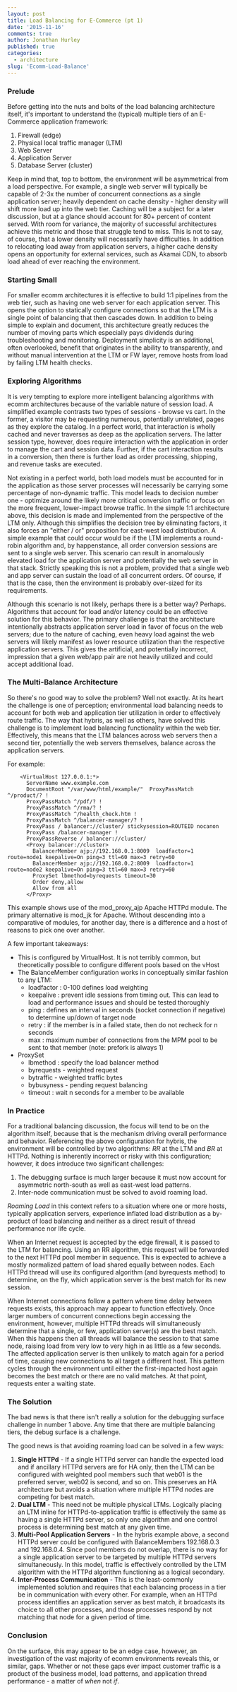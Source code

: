 ```yaml
---
layout: post
title: Load Balancing for E-Commerce (pt 1)
date: '2015-11-16'
comments: true
author: Jonathan Hurley
published: true
categories:
  - architecture
slug: 'Ecomm-Load-Balance' 
---
```


### Prelude

Before getting into the nuts and bolts of the load balancing architecture itself, it's
important to understand the (typical) multiple tiers of an E-Commerce application framework:

1. Firewall (edge)
1. Physical local traffic manager (LTM)
1. Web Server
1. Application Server
1. Database Server (cluster)

Keep in mind that, top to bottom, the environment will be asymmetrical from a load
perspective. For example, a single web server will typically be capable of 2-3x the number
of concurrent connections as a single application server; heavily dependent on cache
density - higher density will shift more load up into the web tier. Caching will be a
subject for a later discussion, but at a glance should account for 80+ percent of content
served. With room for variance, the majority of successful architectures achieve this metric
and those that struggle tend to miss. This is not to say, of course, that a lower density
will necessarily have difficulties. In addition to relocating load away from application
servers, a higher cache density opens an opportunity for external services, such as Akamai
CDN, to absorb load ahead of ever reaching the environment.

<!--more-->

### Starting Small

For smaller ecomm architectures it is effective to build 1:1 pipelines from the web tier,
such as having one web server for each application server. This opens the option to
statically configure connections so that the LTM is a single point of balancing that then
cascades down. In addition to being simple to explain and document, this architecture
greatly reduces the number of moving parts which especially pays dividends during
troubleshooting and monitoring. Deployment simplicity is an additional, often overlooked,
benefit that originates in the ability to transparently, and without manual intervention
at the LTM or FW layer, remove hosts from load by failing LTM health checks.

### Exploring Algorithms

It is very tempting to explore more intelligent balancing algorithms with ecomm
architectures because of the variable nature of session load. A simplified example contrasts
two types of sessions - browse vs cart. In the former, a visitor may be requesting numerous,
potentially unrelated, pages as they explore the catalog. In a perfect world, that
interaction is wholly cached and never traverses as deep as the application servers. The
latter session type, however, does require interaction with the application in order to
manage the cart and session data. Further, if the cart interaction results in a conversion,
then there is further load as order processing, shipping, and revenue tasks are executed.

Not existing in a perfect world, both load models must be accounted for in the application
as those server processes will necessarily be carrying some percentage of non-dynamic
traffic. This model leads to decision number one - optimize around the likely more critical
conversion traffic or focus on the more frequent, lower-impact browse traffic. In the simple
1:1 architecture above, this decision is made and implemented from the perspective of the
LTM only. Although this simplifies the decision tree by eliminating factors, it also forces
an "either / or" proposition for east-west load distribution. A simple example that could
occur would be if the LTM implements a round-robin algorithm and, by happenstance, all order
conversion sessions are sent to a single web server. This scenario can result in anomalously
elevated load for the application server and potentially the web server in that stack.
Strictly speaking this is not a problem, provided that a single web and app server can
sustain the load of all concurrent orders. Of course, if that is the case, then the
environment is probably over-sized for its requirements.

Although this scenario is not likely, perhaps there is a better way? Perhaps. Algorithms
that account for load and/or latency could be an effective solution for this behavior. The
primary challenge is that the architecture intentionally abstracts application server load
in favor of focus on the web servers; due to the nature of caching, even heavy load against
the web servers will likely manifest as lower resource utilization than the respective
application servers. This gives the artificial, and potentially incorrect, impression that
a given web/app pair are not heavily utilized and could accept additional load.

### The Multi-Balance Architecture

So there's no good way to solve the problem? Well not exactly. At its heart the challenge
is one of perception; environmental load balancing needs to account for both web and
application tier utilization in order to effectively route traffic. The way that hybris,
as well as others, have solved this challenge is to implement load balancing functionality
within the web tier. Effectively, this means that the LTM balances across web servers then
a second tier, potentially the web servers themselves, balance across the application
servers.

For example:

```
    <VirtualHost 127.0.0.1:*>
      ServerName www.example.com
      DocumentRoot "/var/www/html/example/"  ProxyPassMatch ^/product/? !
      ProxyPassMatch ^/pdf/? !
      ProxyPassMatch ^/rma/? !
      ProxyPassMatch ^/health_check.htm !
      ProxyPassMatch ^/balancer-manager/? !
      ProxyPass / balancer://cluster/ stickysession=ROUTEID nocanon
      ProxyPass /balancer-manager !
      ProxyPassReverse / balancer://cluster/
      <Proxy balancer://cluster>
        BalancerMember ajp://192.168.0.1:8009  loadfactor=1 route=node1 keepalive=On ping=3 ttl=60 max=3 retry=60
        BalancerMember ajp://192.168.0.2:8009  loadfactor=1 route=node2 keepalive=On ping=3 ttl=60 max=3 retry=60
        ProxySet lbmethod=byrequests timeout=30
        Order deny,allow
        Allow from all
      </Proxy>
```

This example shows use of the mod_proxy_ajp Apache HTTPd module. The primary alternative is
mod_jk for Apache. Without descending into a comparative of modules, for another day, there
is a difference and a host of reasons to pick one over another.

A few important takeaways:

* This is configured by VirtualHost. It is not terribly common, but theoretically possible
  to configure different pools based on the vHost
* The BalanceMember configuration works in conceptually similar fashion to any LTM:
  * loadfactor : 0-100 defines load weighting
  * keepalive : prevent idle sessions from timing out. This can lead to load and
    performance issues and should be tested thoroughly
  * ping : defines an interval in seconds (socket connection if negative) to determine
    up/down of target node
  * retry : if the member is in a failed state, then do not recheck for n seconds
  * max : maximum number of connections from the MPM pool to be sent to that member
     (note: prefork is always 1)
* ProxySet
  * lbmethod : specify the load balancer method
  * byrequests - weighted request
  * bytraffic - weighted traffic bytes
  * bybusyness - pending request balancing
  * timeout : wait n seconds for a member to be available

### In Practice

For a traditional balancing discussion, the focus will tend to be on the algorithm
itself, because that is the mechanism driving overall performance and behavior. Referencing
the above configuration for hybris, the environment will be controlled by two algorithms:
*RR* at the LTM and *BR* at HTTPd. Nothing is inherently incorrect or risky with
this configuration; however, it does introduce two significant challenges:

1. The debugging surface is much larger because it must now account for asymmetric
   north-south as well as east-west load patterns.
1. Inter-node communication must be solved to avoid roaming load.

*Roaming Load* in this context refers to a situation where one or more hosts, typically
application servers, experience inflated load distribution as a by-product of load
balancing and neither as a direct result of thread performance nor life cycle.

When an Internet request is accepted by the edge firewall, it is passed to the LTM for
balancing. Using an RR algorithm, this request will be forwarded to the next HTTPd pool
member in sequence. This is expected to achieve a mostly normalized pattern of load shared
equally between nodes. Each HTTPd thread will use its configured algorithm (and byrequests
method) to determine, on the fly, which application server is the best match for its new
session.

When Internet connections follow a pattern where time delay between requests exists, this
approach may appear to function effectively. Once larger numbers of concurrent connections
begin accessing the environment, however, multiple HTTPd threads will simultaneously
determine that a single, or few, application server(s) are the best match. When this happens
then all threads will balance the session to that same node, raising load from very low to
very high in as little as a few seconds. The affected application server is then unlikely
to match again for a period of time, causing new connections to all target a different host.
This pattern cycles through the environment until either the first-impacted host again
becomes the best match or there are no valid matches.  At that point, requests enter a
waiting state.

### The Solution

The bad news is that there isn't really a solution for the debugging surface challenge in
number 1 above. Any time that there are multiple balancing tiers, the debug surface is a
challenge.

The good news is that avoiding roaming load can be solved in a few ways:

1. **Single HTTPd** -
   If a single HTTPd server can handle the expected load and if ancillary HTTPd servers
   are for HA only, then the LTM can be configured with weighted pool members such that
   web01 is the preferred server, web02 is second, and so on. This preserves an HA
   architecture but avoids a situation where multiple HTTPd nodes are competing for best
   match.
1. **Dual LTM** -
   This need not be multiple physical LTMs. Logically placing an LTM inline for
   HTTPd-to-application traffic is effectively the same as having a single HTTPd server, so
   only one algorithm and one control process is determining best match at any given time.
1. **Multi-Pool Application Servers** -
   In the hybris example above, a second HTTPd server could be configured with BalanceMembers
   192.168.0.3 and 192.168.0.4. Since pool members do not overlap, there is no way for a
   single application server to be targeted by multiple HTTPd servers simultaneously. In
   this model, traffic is effectively controlled by the LTM algorithm with the HTTPd
   algorithm functioning as a logical secondary.
1. **Inter-Process Communication** -
   This is the least-commonly implemented solution and requires that each balancing process
   in a tier be in communication with every other. For example, when an HTTPd process
   identifies an application server as best match, it broadcasts its choice to all other
   processes, and those processes respond by not matching that node for a given period of
   time.

### Conclusion

On the surface, this may appear to be an edge case, however, an investigation of the vast
majority of ecomm environments reveals this, or similar, gaps. Whether or not these gaps
ever impact customer traffic is a product of the business model, load patterns, and
application thread performance - a matter of *when* not *if*.
